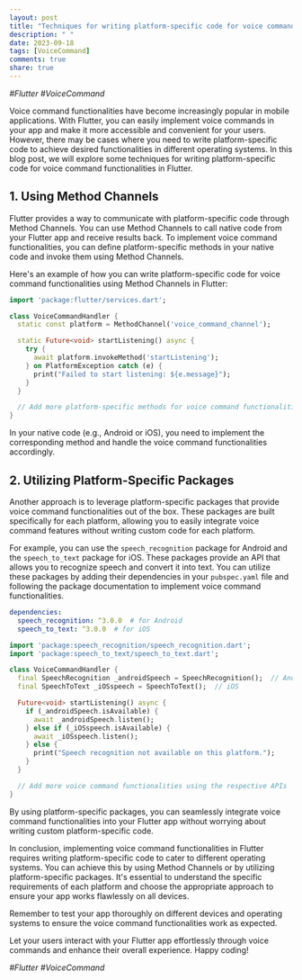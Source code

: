 ```yaml
---
layout: post
title: "Techniques for writing platform-specific code for voice command functionalities in Flutter."
description: " "
date: 2023-09-18
tags: [VoiceCommand]
comments: true
share: true
---
```

*#Flutter #VoiceCommand*

Voice command functionalities have become increasingly popular in mobile applications. With Flutter, you can easily implement voice commands in your app and make it more accessible and convenient for your users. However, there may be cases where you need to write platform-specific code to achieve desired functionalities in different operating systems. In this blog post, we will explore some techniques for writing platform-specific code for voice command functionalities in Flutter.

## 1. Using Method Channels
Flutter provides a way to communicate with platform-specific code through Method Channels. You can use Method Channels to call native code from your Flutter app and receive results back. To implement voice command functionalities, you can define platform-specific methods in your native code and invoke them using Method Channels.

Here's an example of how you can write platform-specific code for voice command functionalities using Method Channels in Flutter:

```dart
import 'package:flutter/services.dart';

class VoiceCommandHandler {
  static const platform = MethodChannel('voice_command_channel');

  static Future<void> startListening() async {
    try {
      await platform.invokeMethod('startListening');
    } on PlatformException catch (e) {
      print("Failed to start listening: ${e.message}");
    }
  }

  // Add more platform-specific methods for voice command functionalities
}
```

In your native code (e.g., Android or iOS), you need to implement the corresponding method and handle the voice command functionalities accordingly.

## 2. Utilizing Platform-Specific Packages
Another approach is to leverage platform-specific packages that provide voice command functionalities out of the box. These packages are built specifically for each platform, allowing you to easily integrate voice command features without writing custom code for each platform.

For example, you can use the `speech_recognition` package for Android and the `speech_to_text` package for iOS. These packages provide an API that allows you to recognize speech and convert it into text. You can utilize these packages by adding their dependencies in your `pubspec.yaml` file and following the package documentation to implement voice command functionalities.

```yaml
dependencies:
  speech_recognition: ^3.0.0  # for Android
  speech_to_text: ^3.0.0  # for iOS
```

```dart
import 'package:speech_recognition/speech_recognition.dart';
import 'package:speech_to_text/speech_to_text.dart';

class VoiceCommandHandler {
  final SpeechRecognition _androidSpeech = SpeechRecognition();  // Android
  final SpeechToText _iOSspeech = SpeechToText();  // iOS

  Future<void> startListening() async {
    if (_androidSpeech.isAvailable) {
      await _androidSpeech.listen();
    } else if (_iOSspeech.isAvailable) {
      await _iOSspeech.listen();
    } else {
      print("Speech recognition not available on this platform.");
    }
  }

  // Add more voice command functionalities using the respective APIs
}
```

By using platform-specific packages, you can seamlessly integrate voice command functionalities into your Flutter app without worrying about writing custom platform-specific code.

In conclusion, implementing voice command functionalities in Flutter requires writing platform-specific code to cater to different operating systems. You can achieve this by using Method Channels or by utilizing platform-specific packages. It's essential to understand the specific requirements of each platform and choose the appropriate approach to ensure your app works flawlessly on all devices.

Remember to test your app thoroughly on different devices and operating systems to ensure the voice command functionalities work as expected.

Let your users interact with your Flutter app effortlessly through voice commands and enhance their overall experience. Happy coding!

*#Flutter #VoiceCommand*